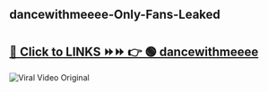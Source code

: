 
 ## dancewithmeeee-Only-Fans-Leaked

# <h2><a href="https://clipsfans.com/dancewithmeeee&ref=git">🔗 Click to LINKS ⏩⏩ 👉 🟢 dancewithmeeee </a></h2>

<a href="https://clipsfans.com/dancewithmeeee&ref=git" rel="nofollow" data-target="animated-image.originalLink"><img src="https://i.ibb.co.com/xMMVF88/686577567.gif" alt="Viral Video Original" style="max-width: 100%; display: inline-block;" data-target="animated-image.originalImage"></a>
